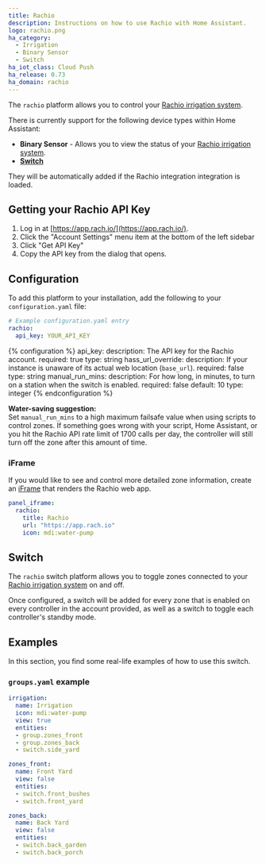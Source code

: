 ```yaml
---
title: Rachio
description: Instructions on how to use Rachio with Home Assistant.
logo: rachio.png
ha_category:
  - Irrigation
  - Binary Sensor
  - Switch
ha_iot_class: Cloud Push
ha_release: 0.73
ha_domain: rachio
---
```


The `rachio` platform allows you to control your [Rachio irrigation system](https://rachio.com/).

There is currently support for the following device types within Home Assistant:

- **Binary Sensor** - Allows you to view the status of your [Rachio irrigation system](https://rachio.com/).
- [**Switch**](#switch)

They will be automatically added if the Rachio integration integration is loaded.

## Getting your Rachio API Key

1. Log in at [https://app.rach.io/](https://app.rach.io/).
2. Click the "Account Settings" menu item at the bottom of the left sidebar
3. Click "Get API Key"
4. Copy the API key from the dialog that opens.

## Configuration

To add this platform to your installation, add the following to your `configuration.yaml` file:

```yaml
# Example configuration.yaml entry
rachio:
  api_key: YOUR_API_KEY
```

{% configuration %}
api_key:
  description: The API key for the Rachio account.
  required: true
  type: string
hass_url_override:
  description: If your instance is unaware of its actual web location (`base_url`).
  required: false
  type: string
manual_run_mins:
  description: For how long, in minutes, to turn on a station when the switch is enabled.
  required: false
  default: 10
  type: integer
{% endconfiguration %}

<div class='note'>

**Water-saving suggestion:**<br>
Set `manual_run_mins` to a high maximum failsafe value when using scripts to control zones. If something goes wrong with your script, Home Assistant, or you hit the Rachio API rate limit of 1700 calls per day, the controller will still turn off the zone after this amount of time.

</div>

### iFrame

If you would like to see and control more detailed zone information, create an [iFrame](/integrations/panel_iframe/) that renders the Rachio web app.

```yaml
panel_iframe:
  rachio:
    title: Rachio
    url: "https://app.rach.io"
    icon: mdi:water-pump
```

## Switch

The `rachio` switch platform allows you to toggle zones connected to your [Rachio irrigation system](https://rachio.com/) on and off.

Once configured, a switch will be added for every zone that is enabled on every controller in the account provided, as well as a switch to toggle each controller's standby mode.

## Examples

In this section, you find some real-life examples of how to use this switch.

### `groups.yaml` example

```yaml
irrigation:
  name: Irrigation
  icon: mdi:water-pump
  view: true
  entities:
  - group.zones_front
  - group.zones_back
  - switch.side_yard

zones_front:
  name: Front Yard
  view: false
  entities:
  - switch.front_bushes
  - switch.front_yard

zones_back:
  name: Back Yard
  view: false
  entities:
  - switch.back_garden
  - switch.back_porch
```
